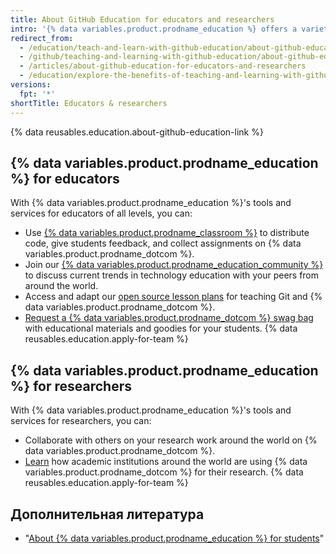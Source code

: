 ```yaml
---
title: About GitHub Education for educators and researchers
intro: '{% data variables.product.prodname_education %} offers a variety of tools to help educators and researchers work more effectively inside and outside of the classroom.'
redirect_from:
  - /education/teach-and-learn-with-github-education/about-github-education-for-educators-and-researchers
  - /github/teaching-and-learning-with-github-education/about-github-education-for-educators-and-researchers
  - /articles/about-github-education-for-educators-and-researchers
  - /education/explore-the-benefits-of-teaching-and-learning-with-github-education/about-github-education-for-educators-and-researchers
versions:
  fpt: '*'
shortTitle: Educators & researchers
---
```


{% data reusables.education.about-github-education-link %}

## {% data variables.product.prodname_education %} for educators

With {% data variables.product.prodname_education %}'s tools and services for educators of all levels, you can:
  - Use [{% data variables.product.prodname_classroom %}](https://classroom.github.com) to distribute code, give students feedback, and collect assignments on {% data variables.product.prodname_dotcom %}.
  - Join our [{% data variables.product.prodname_education_community %}](https://education.github.com/forum) to discuss current trends in technology education with your peers from around the world.
  - Access and adapt our [open source lesson plans](https://education.github.community/t/open-source-lesson-plans/1591) for teaching Git and {% data variables.product.prodname_dotcom %}.
  - [Request a {% data variables.product.prodname_dotcom %} swag bag](https://education.github.community/t/get-a-github-swag-bag-for-your-classroom/33) with educational materials and goodies for your students.
  {% data reusables.education.apply-for-team %}

## {% data variables.product.prodname_education %} for researchers

With {% data variables.product.prodname_education %}'s tools and services for researchers, you can:
  - Collaborate with others on your research work around the world on {% data variables.product.prodname_dotcom %}.
  - [Learn](https://education.github.com/stories) how academic institutions around the world are using {% data variables.product.prodname_dotcom %} for their research.
  {% data reusables.education.apply-for-team %}

## Дополнительная литература

- "[About {% data variables.product.prodname_education %} for students](/articles/about-github-education-for-students)"
